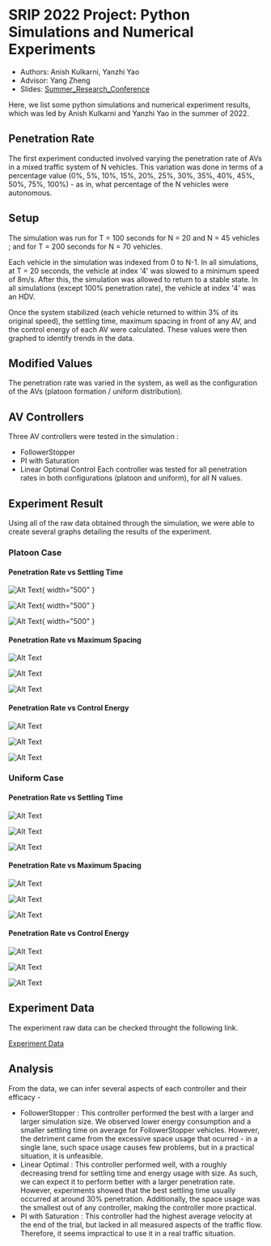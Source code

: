 # SRIP 2022 Project: Python Simulations and Numerical Experiments

- Authors: Anish Kulkarni, Yanzhi Yao
- Advisor: Yang Zheng
- Slides: [Summer_Research_Conference](https://docs.google.com/presentation/d/1TmJLyyWzn3yRkOp7Arv4sMOJvpLOkLZRWA0jbsv1El4/edit?usp=sharing)

Here, we list some python simulations and numerical experiment results, which was led by Anish Kulkarni and Yanzhi Yao in the summer of 2022. 

## Penetration Rate
The first experiment conducted involved varying the penetration rate of AVs in a mixed traffic system of N vehicles. This variation was done in terms of a percentage value (0%, 5%, 10%, 15%, 20%, 25%, 30%, 35%, 40%, 45%, 50%, 75%, 100%) - as in, what percentage of the N vehicles were autonomous. 


## Setup
The simulation was run for T = 100 seconds for N = 20 and N = 45 vehicles ; and for T = 200 seconds for N = 70 vehicles. 

Each vehicle in the simulation was indexed from 0 to N-1. In all simulations, at T = 20 seconds, the vehicle at index '4' was slowed to a minimum speed of 8m/s. After this, the simulation was allowed to return to a stable state. In all simulations (except 100% penetration rate), the vehicle at index '4' was an HDV.

Once the system stabilized (each vehicle returned to within 3% of its original speed), the settling time, maximum spacing in front of any AV, and the control energy of each AV were calculated. These values were then graphed to identify trends in the data. 

## Modified Values
The penetration rate was varied in the system, as well as the configuration of the AVs (platoon formation / uniform distribution). 

## AV Controllers 
Three AV controllers were tested in the simulation :
 -  FollowerStopper
 -  PI with Saturation
 -  Linear Optimal Control
Each controller was tested for all penetration rates in both configurations (platoon and uniform), for all N values. 

## Experiment Result

Using all of the raw data obtained through the simulation, we were able to create several graphs detailing the results of the experiment. 


### Platoon Case

#### Penetration Rate vs Settling Time

<div class="grid cards" markdown>

![Alt Text](images/penetration_rate_data/Platoon/Platoon_N=20_settlingtime.png){ width="500" }

![Alt Text](images/penetration_rate_data/Platoon/Platoon_N=45_settlingtime.png){ width="500" }

![Alt Text](images/penetration_rate_data/Platoon/Platoon_N=70_settlingtime.png){ width="500" }

</div>

#### Penetration Rate vs Maximum Spacing

![Alt Text](images/penetration_rate_data/Platoon/Platoon_N=20_maximum_spacing.png)

![Alt Text](images/penetration_rate_data/Platoon/Platoon_N=45_maximum_spacing.png)

![Alt Text](images/penetration_rate_data/Platoon/Platoon_N=70_maximum_spacing.png)


#### Penetration Rate vs Control Energy

![Alt Text](images/penetration_rate_data/Platoon/Platoon_N=20_control_energy.png)

![Alt Text](images/penetration_rate_data/Platoon/Platoon_N=45_control_energy.png)

![Alt Text](images/penetration_rate_data/Platoon/Platoon_N=70_control_energy.png)


### Uniform Case

#### Penetration Rate vs Settling Time

![Alt Text](images/penetration_rate_data/Uniform/Uniform_N=20_settlingtime.png)

![Alt Text](images/penetration_rate_data/Uniform/Uniform_N=45_settlingtime.png)

![Alt Text](images/penetration_rate_data/Uniform/Uniform_N=70_settlingtime.png)

#### Penetration Rate vs Maximum Spacing

![Alt Text](images/penetration_rate_data/Uniform/Uniform_N=20_maximum_spacing.png)

![Alt Text](images/penetration_rate_data/Uniform/Uniform_N=45_maximum_spacing.png)

![Alt Text](images/penetration_rate_data/Uniform/Uniform_N=70_maximum_spacing.png)


#### Penetration Rate vs Control Energy

![Alt Text](images/penetration_rate_data/Uniform/Uniform_N=20_control_energy.png)

![Alt Text](images/penetration_rate_data/Uniform/Uniform_N=45_control_energy.png)

![Alt Text](images/penetration_rate_data/Uniform/Uniform_N=70_control_energy.png)


## Experiment Data

The experiment raw data can be checked throught the following link. 

[Experiment Data](https://docs.google.com/spreadsheets/d/1muLcmCCUdFwuMU2z9FdTxCUI8RmbDvqNfVlfMRN3k_Q/edit?usp=sharing)
   


## Analysis
From the data, we can infer several aspects of each controller and their efficacy - 
- FollowerStopper : This controller performed the best with a larger and larger simulation size. We observed lower energy consumption and a smaller settling time on average for FollowerStopper vehicles. However, the detriment came from the excessive space usage that ocurred - in a single lane, such space usage causes few problems, but in a practical situation, it is unfeasible. 
- Linear Optimal : This controller performed well, with a roughly decreasing trend for settling time and energy usage with size. As such, we can expect it to perform better with a larger penetration rate. However, experiments showed that the best settling time usually occurred at around 30% penetration. Additionally, the space usage was the smallest out of any controller, making the controller more practical. 
- PI with Saturation : This controller had the highest average velocity at the end of the trial, but lacked in all measured aspects of the traffic flow. Therefore, it seems impractical to use it in a real traffic situation.
